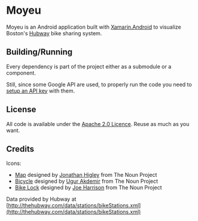# Moyeu

Moyeu is an Android application built with [Xamarin.Android](http://xamarin.com/monoforandroid) to visualize Boston's [Hubway](http://thehubway.com/) bike sharing system.

## Building/Running

Every dependency is part of the project either as a submodule or a component.

Still, since some Google API are used, to properly run the code you need to [setup an API key](https://developers.google.com/maps/documentation/android/start#the_google_maps_api_key) with them.

## License

All code is available under the [Apache 2.0 Licence](http://www.apache.org/licenses/LICENSE-2.0.html). Reuse as much as you want.

## Credits

Icons:

- <a href="http://thenounproject.com/noun/map/#icon-No5260" target="_blank">Map</a> designed by <a href="http://thenounproject.com/jonathan" target="_blank">Jonathan Higley</a> from The Noun Project
- <a href="http://thenounproject.com/noun/bicycle/#icon-No3535" target="_blank">Bicycle</a> designed by <a href="http://thenounproject.com/ugur.akdemir" target="_blank">Ugur Akdemir</a> from The Noun Project
- <a href="http://thenounproject.com/noun/bike-lock/#icon-No15865" target="_blank">Bike Lock</a> designed by <a href="http://thenounproject.com/joe_harrison" target="_blank">Joe Harrison</a> from The Noun Project

Data provided by Hubway at [http://thehubway.com/data/stations/bikeStations.xml](http://thehubway.com/data/stations/bikeStations.xml)
